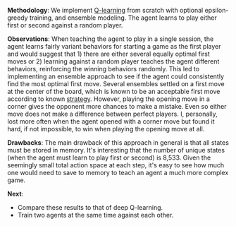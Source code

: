 **Methodology**: We implement [Q-learning](https://en.wikipedia.org/wiki/Q-learning) from scratch with optional epsilon-greedy training, and ensemble modeling. The agent learns to play either first or second against a random player.

**Observations**: When teaching the agent to play in a single session, the agent learns fairly variant behaviors for starting a game as the first player and would suggest that 1) there are either several equally optimal first moves or 2) learning against a random player teaches the agent different behaviors, reinforcing the winning behaviors randomly. This led to implementing an ensemble approach to see if the agent could consistently find the most optimal first move. Several ensembles settled on a first move at the center of the board, which is known to be an acceptable first move according to known [strategy](https://en.wikipedia.org/wiki/Tic-tac-toe#Strategy). However, playing the opening move in a corner gives the opponent more chances to make a mistake. Even so either move does not make a difference between perfect players. I, personally, lost more often when the agent opened with a corner move but found it hard, if not impossible, to win when playing the opening move at all.

**Drawbacks**: The main drawback of this approach in general is that all states must be stored in memory. It's interesting that the number of unique states (when the agent must learn to play first or second) is 8,533. Given the seemingly small total action space at each step, it's easy to see how much one would need to save to memory to teach an agent a much more complex game.

**Next**: 
* Compare these results to that of deep Q-learning.
* Train two agents at the same time against each other.
